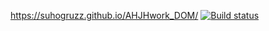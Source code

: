 https://suhogruzz.github.io/AHJHwork_DOM/
[![Build status](https://ci.appveyor.com/api/projects/status/30nvstbn4jauy43h?svg=true)](https://ci.appveyor.com/project/Suhogruzz/ahjhwork-dom)
